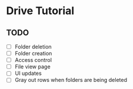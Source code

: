 # Drive Tutorial

## TODO

- [ ] Folder deletion
- [ ] Folder creation
- [ ] Access control
- [ ] File view page
- [ ] UI updates
- [ ] Gray out rows when folders are being deleted
